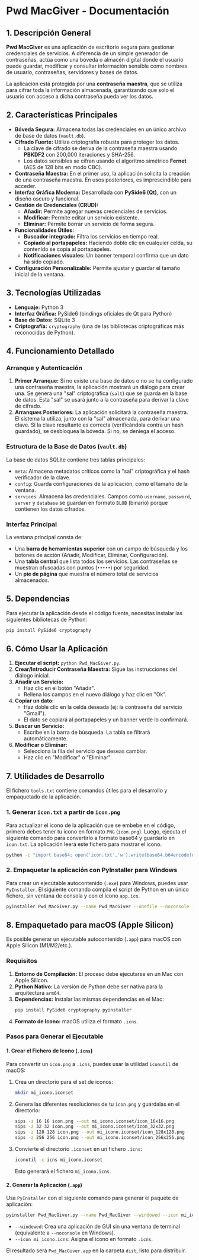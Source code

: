 # Pwd MacGiver - Documentación

## 1. Descripción General

**Pwd MacGiver** es una aplicación de escritorio segura para gestionar credenciales de servicios. A diferencia de un simple generador de contraseñas, actúa como una bóveda o almacén digital donde el usuario puede guardar, modificar y consultar información sensible como nombres de usuario, contraseñas, servidores y bases de datos.

La aplicación está protegida por una **contraseña maestra**, que se utiliza para cifrar toda la información almacenada, garantizando que solo el usuario con acceso a dicha contraseña pueda ver los datos.

## 2. Características Principales

- **Bóveda Segura:** Almacena todas las credenciales en un único archivo de base de datos (`vault.db`).
- **Cifrado Fuerte:** Utiliza criptografía robusta para proteger los datos.
  - La clave de cifrado se deriva de la contraseña maestra usando **PBKDF2** con 200,000 iteraciones y SHA-256.
  - Los datos sensibles se cifran usando el algoritmo simétrico **Fernet** (AES de 128 bits en modo CBC).
- **Contraseña Maestra:** En el primer uso, la aplicación solicita la creación de una contraseña maestra. En usos posteriores, es imprescindible para acceder.
- **Interfaz Gráfica Moderna:** Desarrollada con **PySide6 (Qt)**, con un diseño oscuro y funcional.
- **Gestión de Credenciales (CRUD):**
  - **Añadir:** Permite agregar nuevas credenciales de servicios.
  - **Modificar:** Permite editar un servicio existente.
  - **Eliminar:** Permite borrar un servicio de forma segura.
- **Funcionalidades Útiles:**
  - **Buscador integrado:** Filtra los servicios en tiempo real.
  - **Copiado al portapapeles:** Haciendo doble clic en cualquier celda, su contenido se copia al portapapeles.
  - **Notificaciones visuales:** Un banner temporal confirma que un dato ha sido copiado.
- **Configuración Personalizable:** Permite ajustar y guardar el tamaño inicial de la ventana.

## 3. Tecnologías Utilizadas

- **Lenguaje:** Python 3
- **Interfaz Gráfica:** PySide6 (bindings oficiales de Qt para Python)
- **Base de Datos:** SQLite 3
- **Criptografía:** `cryptography` (una de las bibliotecas criptográficas más reconocidas de Python).

## 4. Funcionamiento Detallado

### Arranque y Autenticación

1.  **Primer Arranque:** Si no existe una base de datos o no se ha configurado una contraseña maestra, la aplicación mostrará un diálogo para crear una. Se genera una "sal" criptográfica (`salt`) que se guarda en la base de datos. Esta "sal" se usará junto a la contraseña para derivar la clave de cifrado.
2.  **Arranques Posteriores:** La aplicación solicitará la contraseña maestra. El sistema la utiliza, junto con la "sal" almacenada, para derivar una clave. Si la clave resultante es correcta (verificándola contra un hash guardado), se desbloquea la bóveda. Si no, se deniega el acceso.

### Estructura de la Base de Datos (`vault.db`)

La base de datos SQLite contiene tres tablas principales:
- `meta`: Almacena metadatos críticos como la "sal" criptográfica y el hash verificador de la clave.
- `config`: Guarda configuraciones de la aplicación, como el tamaño de la ventana.
- `services`: Almacena las credenciales. Campos como `username`, `password`, `server` y `database` se guardan en formato `BLOB` (binario) porque contienen los datos cifrados.

### Interfaz Principal

La ventana principal consta de:
- Una **barra de herramientas superior** con un campo de búsqueda y los botones de acción (Añadir, Modificar, Eliminar, Configuración).
- Una **tabla central** que lista todos los servicios. Las contraseñas se muestran ofuscadas con puntos (`•••••`) por seguridad.
- Un **pie de página** que muestra el número total de servicios almacenados.

## 5. Dependencias

Para ejecutar la aplicación desde el código fuente, necesitas instalar las siguientes bibliotecas de Python:

```bash
pip install PySide6 cryptography
```

## 6. Cómo Usar la Aplicación

1.  **Ejecutar el script:** `python Pwd_MacGiver.py`.
2.  **Crear/Introducir Contraseña Maestra:** Sigue las instrucciones del diálogo inicial.
3.  **Añadir un Servicio:**
    - Haz clic en el botón "Añadir".
    - Rellena los campos en el nuevo diálogo y haz clic en "Ok".
4.  **Copiar un dato:**
    - Haz doble clic en la celda deseada (ej: la contraseña del servicio "Gmail").
    - El dato se copiará al portapapeles y un banner verde lo confirmará.
5.  **Buscar un Servicio:**
    - Escribe en la barra de búsqueda. La tabla se filtrará automáticamente.
6.  **Modificar o Eliminar:**
    - Selecciona la fila del servicio que deseas cambiar.
    - Haz clic en "Modificar" o "Eliminar".

## 7. Utilidades de Desarrollo

El fichero `tools.txt` contiene comandos útiles para el desarrollo y empaquetado de la aplicación.

### 1. Generar `icon.txt` a partir de `icon.png`

Para actualizar el icono de la aplicación que se embebe en el código, primero debes tener tu icono en formato `PNG` (`icon.png`). Luego, ejecuta el siguiente comando para convertirlo a formato base64 y guardarlo en `icon.txt`. La aplicación leerá este fichero para mostrar el icono.

```bash
python -c "import base64; open('icon.txt','w').write(base64.b64encode(open('icon.png','rb').read()).decode())"
```

### 2. Empaquetar la aplicación con PyInstaller para Windows

Para crear un ejecutable autocontenido (`.exe`) para Windows, puedes usar `PyInstaller`. El siguiente comando compila el script de Python en un único fichero, sin ventana de consola y con el icono `app.ico`.

```bash
pyinstaller Pwd_MacGiver.py --name Pwd_MacGiver --onefile --noconsole --icon .\app.ico
```

## 8. Empaquetado para macOS (Apple Silicon)

Es posible generar un ejecutable autocontenido (`.app`) para macOS con Apple Silicon (M1/M2/etc.).

### Requisitos

1.  **Entorno de Compilación:** El proceso debe ejecutarse en un Mac con Apple Silicon.
2.  **Python Nativo:** La versión de Python debe ser nativa para la arquitectura `arm64`.
3.  **Dependencias:** Instalar las mismas dependencias en el Mac:
    ```bash
    pip install PySide6 cryptography pyinstaller
    ```
4.  **Formato de Icono:** macOS utiliza el formato `.icns`.

### Pasos para Generar el Ejecutable

#### 1. Crear el Fichero de Icono (`.icns`)

Para convertir un `icon.png` a `.icns`, puedes usar la utilidad `iconutil` de macOS:

1.  Crea un directorio para el set de iconos:
    ```bash
    mkdir mi_icono.iconset
    ```
2.  Genera las diferentes resoluciones de tu `icon.png` y guárdalas en el directorio:
    ```bash
    sips -z 16 16 icon.png --out mi_icono.iconset/icon_16x16.png
    sips -z 32 32 icon.png --out mi_icono.iconset/icon_32x32.png
    sips -z 128 128 icon.png --out mi_icono.iconset/icon_128x128.png
    sips -z 256 256 icon.png --out mi_icono.iconset/icon_256x256.png
    ```
3.  Convierte el directorio `.iconset` en un fichero `.icns`:
    ```bash
    iconutil -c icns mi_icono.iconset
    ```
    Esto generará el fichero `mi_icono.icns`.

#### 2. Generar la Aplicación (`.app`)

Usa `PyInstaller` con el siguiente comando para generar el paquete de aplicación:

```bash
pyinstaller Pwd_MacGiver.py --name Pwd_MacGiver --windowed --icon mi_icono.icns
```

- `--windowed`: Crea una aplicación de GUI sin una ventana de terminal (equivalente a `--noconsole` en Windows).
- `--icon mi_icono.icns`: Asigna el icono en formato `.icns`.

El resultado será `Pwd_MacGiver.app` en la carpeta `dist`, listo para distribuir.
